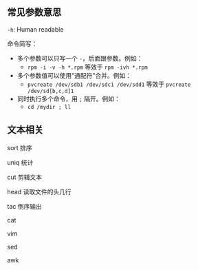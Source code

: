



## 常见参数意思

`-h`: Human readable




命令简写：

- 多个参数可以只写一个 `-`，后面跟参数。例如：
  - `rpm -i -v -h *.rpm` 等效于 `rpm -ivh *.rpm`
- 多个参数值可以使用"通配符"合并。例如：
  - `pvcreate /dev/sdb1 /dev/sdc1 /dev/sdd1` 等效于 `pvcreate /dev/sd[b,c,d]1`
- 同时执行多个命令，用 `;` 隔开。例如：
  - `cd /mydir ; ll`




## 文本相关

sort 排序

uniq 统计

cut 剪辑文本

head 读取文件的头几行

tac 倒序输出

cat

vim

sed

awk







